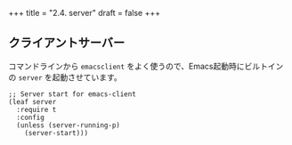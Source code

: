 +++
title = "2.4. server"
draft = false
+++
## クライアントサーバー

コマンドラインから `emacsclient` をよく使うので、Emacs起動時にビルトインの `server` を起動させています。

```elisp
;; Server start for emacs-client
(leaf server
  :require t
  :config
  (unless (server-running-p)
    (server-start)))
```
